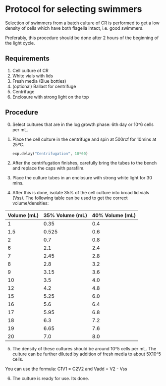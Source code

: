 
# Protocol for selecting swimmers

Selection of swimmers from a batch culture of CR is performed to get a low density of cells which have both flagella intact, i.e. good swimmers.

Preferably, this procedure should be done after 2 hours of the beginning of the light cycle.


## Requirements

1. Cell culture of CR
2. White vials with lids
3. Fresh media (Blue bottles)
4. (optional) Ballast for centrifuge
5. Centrifuge
6. Enclosure with strong light on the top



## Procedure

0. Select cultures that are in the log growth phase: 6th day or 10^6 cells per mL.
1. Place the cell culture in the centrifuge and spin at 500rcf for 10mins at 25ºC.
	

	```python
	exp.delay("Centrifugation", 10*60)
	```
2. After the centrifugation finishes, carefully bring the tubes to the bench and replace the caps with parafilm.
3. Place the culture tubes in an enclosure with strong white light for 30 mins.
4. After this is done, isolate 35% of the cell culture into broad lid vials (Vss). The following table can be used to get the correct volume/densities:
  

  | Volume (mL) | 35% Volume (mL)  | 40% Volume (mL) |
  |-------------|------------------|-----------------|
  | 1           | 0.35             | 0.4             |
  | 1.5         | 0.525            | 0.6             |
  | 2           | 0.7              | 0.8             |
  | 6           | 2.1              | 2.4             |
  | 7           | 2.45             | 2.8             |
  | 8           | 2.8              | 3.2             |
  | 9           | 3.15             | 3.6             |
  | 10          | 3.5              | 4.0             |
  | 12          | 4.2              | 4.8             |
  | 15          | 5.25             | 6.0             |
  | 16          | 5.6              | 6.4             |
  | 17          | 5.95             | 6.8             |
  | 18          | 6.3              | 7.2             |
  | 19          | 6.65             | 7.6             |
  | 20          | 7.0              | 8.0             |

5. The density of these cultures should be around 10^5 cells per mL. The culture can be further diluted by addition of fresh media to about 5X10^5 cells.

You can use the formula: C1V1 = C2V2 and Vadd = V2 - Vss

6. The culture is ready for use. Its done.
